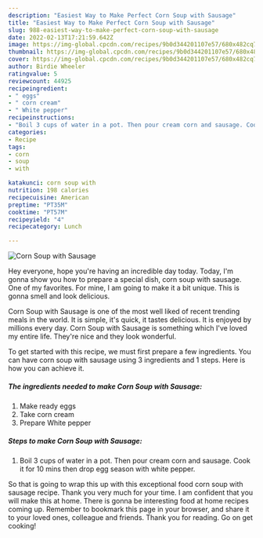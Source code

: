 ```yaml
---
description: "Easiest Way to Make Perfect Corn Soup with Sausage"
title: "Easiest Way to Make Perfect Corn Soup with Sausage"
slug: 988-easiest-way-to-make-perfect-corn-soup-with-sausage
date: 2022-02-13T17:21:59.642Z
image: https://img-global.cpcdn.com/recipes/9b0d344201107e57/680x482cq70/corn-soup-with-sausage-recipe-main-photo.jpg
thumbnail: https://img-global.cpcdn.com/recipes/9b0d344201107e57/680x482cq70/corn-soup-with-sausage-recipe-main-photo.jpg
cover: https://img-global.cpcdn.com/recipes/9b0d344201107e57/680x482cq70/corn-soup-with-sausage-recipe-main-photo.jpg
author: Birdie Wheeler
ratingvalue: 5
reviewcount: 44925
recipeingredient:
- " eggs"
- " corn cream"
- " White pepper"
recipeinstructions:
- "Boil 3 cups of water in a pot. Then pour cream corn and sausage. Cook it for 10 mins then drop egg season with white pepper."
categories:
- Recipe
tags:
- corn
- soup
- with

katakunci: corn soup with 
nutrition: 198 calories
recipecuisine: American
preptime: "PT35M"
cooktime: "PT57M"
recipeyield: "4"
recipecategory: Lunch

---
```



![Corn Soup with Sausage](https://img-global.cpcdn.com/recipes/9b0d344201107e57/680x482cq70/corn-soup-with-sausage-recipe-main-photo.jpg)

Hey everyone, hope you're having an incredible day today. Today, I'm gonna show you how to prepare a special dish, corn soup with sausage. One of my favorites. For mine, I am going to make it a bit unique. This is gonna smell and look delicious.

Corn Soup with Sausage is one of the most well liked of recent trending meals in the world. It is simple, it's quick, it tastes delicious. It is enjoyed by millions every day. Corn Soup with Sausage is something which I've loved my entire life. They're nice and they look wonderful.




To get started with this recipe, we must first prepare a few ingredients. You can have corn soup with sausage using 3 ingredients and 1 steps. Here is how you can achieve it.

<!--inarticleads1-->

##### The ingredients needed to make Corn Soup with Sausage:

1. Make ready  eggs
1. Take  corn cream
1. Prepare  White pepper




<!--inarticleads2-->

##### Steps to make Corn Soup with Sausage:

1. Boil 3 cups of water in a pot. Then pour cream corn and sausage. Cook it for 10 mins then drop egg season with white pepper.




So that is going to wrap this up with this exceptional food corn soup with sausage recipe. Thank you very much for your time. I am confident that you will make this at home. There is gonna be interesting food at home recipes coming up. Remember to bookmark this page in your browser, and share it to your loved ones, colleague and friends. Thank you for reading. Go on get cooking!
